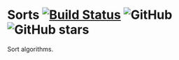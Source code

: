 # Sorts  [![Build Status](https://travis-ci.org/MOHJ0558/Sorts.svg?branch=master)](https://travis-ci.org/MOHJ0558/Sorts) ![GitHub](https://img.shields.io/github/license/mohj0558/sorts.svg) ![GitHub stars](https://img.shields.io/github/stars/mohj0558/sorts.svg?style=social)
Sort algorithms.
